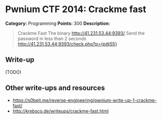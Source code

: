 # Pwnium CTF 2014: Crackme fast

**Category:** Programming
**Points:** 300
**Description:**
> Crackme Fast The binary http://41.231.53.44:9393/ Send the password in less than 2 seconds http://41.231.53.44:9393/check.php?p={p@55}

## Write-up

(TODO)

## Other write-ups and resources

* <https://s0beit.me/reverse-engineering/pwnium-write-up-1-crackme-fast/>
* <http://krebsco.de/writeups/crackme-fast.html>
